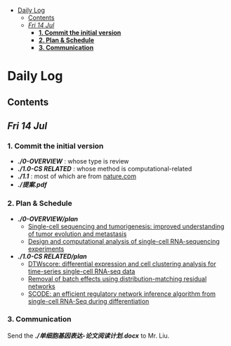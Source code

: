- [Daily Log](#Daily-Log)
    - [Contents](#Contents)
    - [*Fri 14 Jul*](#*Fri-14-Jul*)
        - [**1. Commit the initial version**](#**1.-Commit-the-initial-version**)
        - [**2. Plan & Schedule**](#**2.-Plan-&-Schedule**)
        - [**3. Communication**](#**3.-Communication**)
# Daily Log

## Contents

## *Fri 14 Jul* 

### **1. Commit the initial version**
- ***./0-OVERVIEW*** : whose type is review
- ***./1.0-CS RELATED*** : whose method is computational-related
- ***./1.1*** : most of which are from [nature.com](https://www.nature.com/search?q=single-cell%20RNA)
- ***./提案.pdf***

### **2. Plan & Schedule**
- ***./0-OVERVIEW/plan***
    - [Single-cell sequencing and tumorigenesis: improved understanding of tumor evolution and metastasis](https://link.springer.com/article/10.1186/s40169-017-0145-6)
    - [Design and computational analysis of single-cell RNA-sequencing experiments](https://link.springer.com/article/10.1186/s13059-016-0927-y)
- ***./1.0-CS RELATED/plan***
    - [DTWscore: differential expression and cell clustering analysis for time-series single-cell RNA-seq data](https://link.springer.com/article/10.1186/s12859-017-1647-3)
    - [Removal of batch effects using distribution-matching residual networks](https://academic.oup.com/bioinformatics/article-lookup/doi/10.1093/bioinformatics/btx196)
    - [SCODE: an efficient regulatory network inference algorithm from single-cell RNA-Seq during differentiation](https://academic.oup.com/bioinformatics/article-lookup/doi/10.1093/bioinformatics/btx194)

### **3. Communication**
 Send the ***./单细胞基因表达-论文阅读计划.docx*** to Mr. Liu.






